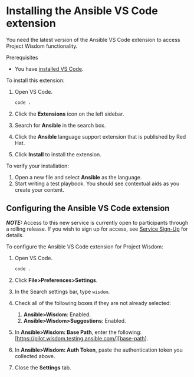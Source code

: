 # Installing the Ansible VS Code extension

You need the latest version of the Ansible VS Code extension to access Project Wisdom functionality.

Prerequisites

* You have [installed VS Code][vs-code].

To install this extension:

1. Open VS Code.

   ```bash
   code .
   ```

2. Click the **Extensions** icon on the left sidebar.
3. Search for **Ansible** in the search box.
4. Click the **Ansible**  language support extension that is published by Red Hat.
5. Click **Install** to install the extension.

To verify your installation:

1. Open a new file and select **Ansible** as the language.
2. Start writing a test playbook. You should see contextual aids as you create your content.

## Configuring the Ansible VS Code extension

**_NOTE:_** Access to this new service is currently open to participants through a rolling release.  If you wish to sign up for access, see [Service Sign-Up][sign-up] for details.

To configure the Ansible VS Code extension for Project Wisdom:

1. Open VS Code.

   ```bash
   code .
   ```

2. Click **File>Preferences>Settings**.
3. In the Search settings bar, type `wisdom`.
4. Check all of the following boxes if they are not already selected:
    1. **Ansible>Wisdom**: Enabled.
    2. **Ansible>Wisdom>Suggestions**: Enabled.
5. In **Ansible>Wisdom: Base Path**, enter the following: [https://pilot.wisdom.testing.ansible.com/][base-path].
6. In **Ansible>Wisdom: Auth Token**, paste the authentication token you collected above.
7. Close the **Settings** tab.

[vs-code]: https://code.visualstudio.com/
[sign-up]: ../introduction.md#signing-up-for-project-wisdom
[base-path]: https://pilot.wisdom.testing.ansible.com/
